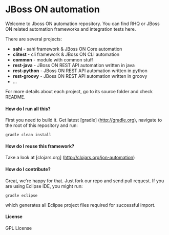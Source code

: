 # JBoss ON automation

Welcome to Jboss ON automation repository. You can find RHQ or JBoss ON related automation frameworks and integration tests here.

There are several projects:

* **sahi** - sahi framework & JBoss ON Core automation
* **clitest** - cli framework & JBoss ON CLI automation
* **common** - module with common stuff 
* **rest-java** - JBoss ON REST API automation written in java
* **rest-python** - JBoss ON REST API automation written in python
* **rest-groovy** - JBoss ON REST API automation written in groovy
* ...

For more details about each project, go to its source folder and check README.

#### How do I run all this?
First you need to build it. Get latest [gradle] (http://gradle.org), navigate to the root of this repository and run:
```
gradle clean install
```

#### How do I reuse this framework?

Take a look at [clojars.org] (http://clojars.org/jon-automation) 

#### How do I contribute? 
Great, we're happy for that. Just fork our repo and send pull request. If you are using Eclipse IDE, you might run:
```
gradle eclipse
```
which generates all Eclipse project files required for successful import.

#### License
GPL License



